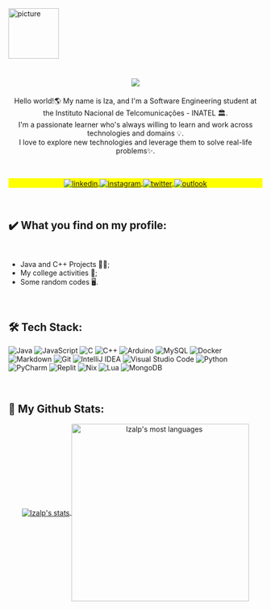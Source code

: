 <img align ="center" alt= "picture" width="100em" src="https://user-images.githubusercontent.com/102091381/222976015-398ea3f6-215f-4cc0-86d0-591732fea046.gif">

<h1 align="center">
    <a href="https://git.io/typing-svg">
        <img src="https://readme-typing-svg.demolab.com?font=Fira+Code&pause=1000&color=F79696&width=435&lines=⭐Welcome+to+my+GITHUB!⭐️&center=true&size=29">  
    </a>
</h1>

<p align="center">
  Hello world!🌎 My name is Iza, and I'm a Software Engineering student at the Instituto Nacional de Telcomunicações - INATEL 🏛. <br> 
  I'm a passionate learner who's always willing to learn and work across technologies and domains 💡. <br> 
  I love to explore new technologies and leverage them to solve real-life problems✨. 
</p>

<br>

<p align="center" style="background:yellow">
<a href="https://www.linkedin.com/in/iza-lopes-065b81204/" target="_blank">
  <img align="center" src="https://img.shields.io/badge/linkedin-%230077B5.svg?style=for-the-badge&logo=linkedin&logoColor=white" alt="linkedin"/>
</a>
<a href="https://instagram.com/izallopes_" target="_blank">
 <img align="center" src="https://img.shields.io/badge/Instagram-%23E4405F.svg?style=for-the-badge&logo=Instagram&logoColor=white" alt="instagram"/>
</a>
<a href="https://twitter.com/izallopes_" target="_blank">
 <img align="center" src="https://img.shields.io/badge/Twitter-%231DA1F2.svg?style=for-the-badge&logo=Twitter&logoColor=white" alt="twitter"/>
 </a>
<a href="iza.lopes@ges.inatel.br" target="_blank">
  <img align="center" src="https://img.shields.io/badge/Microsoft_Outlook-0078D4?style=for-the-badge&logo=microsoft-outlook&logoColor=white" alt="outlook"/>
</a>
</p>

<br>

<h2 align="left">✔️ What you find on my profile:</h2>

<br>

<ul>
  <li> Java and C++ Projects 👩‍💻; </li>
  <li> My college activities 📑️; </li>
  <li> Some random codes 🖥️. </li>
</ul>

<br>

<h2 align="left">🛠 Tech Stack: </h2>
 
![Java](https://img.shields.io/badge/java-%23ED8B00.svg?style=for-the-badge&logo=java&logoColor=white)
![JavaScript](https://img.shields.io/badge/javascript-%23323330.svg?style=for-the-badge&logo=javascript&logoColor=%23F7DF1E)
![C](https://img.shields.io/badge/c-%2300599C.svg?style=for-the-badge&logo=c&logoColor=white)
![C++](https://img.shields.io/badge/c++-%2300599C.svg?style=for-the-badge&logo=c%2B%2B&logoColor=white)
![Arduino](https://img.shields.io/badge/-Arduino-00979D?style=for-the-badge&logo=Arduino&logoColor=white)
![MySQL](https://img.shields.io/badge/mysql-%2300f.svg?style=for-the-badge&logo=mysql&logoColor=white)
![Docker](https://img.shields.io/badge/docker-%230db7ed.svg?style=for-the-badge&logo=docker&logoColor=white)
![Markdown](https://img.shields.io/badge/Markdown-000000?style=for-the-badge&logo=markdown&logoColor=white)
![Git](https://img.shields.io/badge/GIT-E44C30?style=for-the-badge&logo=git&logoColor=white)
![IntelliJ IDEA](https://img.shields.io/badge/IntelliJIDEA-000000.svg?style=for-the-badge&logo=intellij-idea&logoColor=white)
![Visual Studio Code](https://img.shields.io/badge/Visual%20Studio%20Code-0078d7.svg?style=for-the-badge&logo=visual-studio-code&logoColor=white)
![Python](https://img.shields.io/badge/python-3670A0?style=for-the-badge&logo=python&logoColor=ffdd54)
![PyCharm](https://img.shields.io/badge/pycharm-143?style=for-the-badge&logo=pycharm&logoColor=black&color=black&labelColor=green)
![Replit](https://img.shields.io/badge/Replit-DD1200?style=for-the-badge&logo=Replit&logoColor=white)
![Nix](https://img.shields.io/badge/NIX-5277C3.svg?style=for-the-badge&logo=NixOS&logoColor=white)
![Lua](https://img.shields.io/badge/lua-%232C2D72.svg?style=for-the-badge&logo=lua&logoColor=white)
![MongoDB](https://img.shields.io/badge/MongoDB-%234ea94b.svg?style=for-the-badge&logo=mongodb&logoColor=white)

<br>

<h2 align="left">🚀 My Github Stats: </h2>

<p align="center">
<a href="https://github.com/anuraghazra/github-readme-stats">
  <img align="center" src="https://github-readme-stats.vercel.app/api?username=Izalp&show_icons=true&theme=radical"  alt="Izalp's stats"/>
</a>
<a href="https://github.com/anuraghazra/github-readme-stats">
  <img align="center"  width="352em" src="https://github-readme-stats.vercel.app/api/top-langs/?username=Izalp&layout=compact&theme=radical" alt="Izalp's most languages"/>
</a>
</p> 


